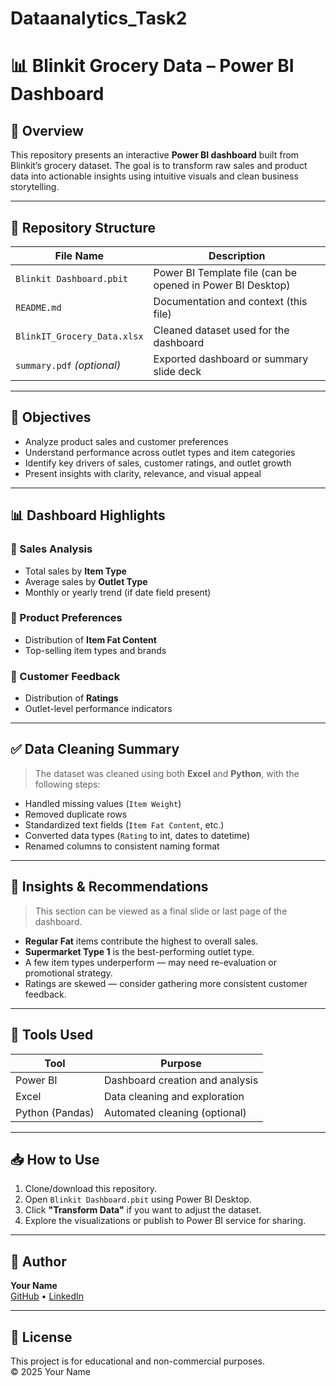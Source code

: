 # Dataanalytics_Task2
# 📊 Blinkit Grocery Data – Power BI Dashboard

## 🚀 Overview

This repository presents an interactive **Power BI dashboard** built from Blinkit’s grocery dataset. The goal is to transform raw sales and product data into actionable insights using intuitive visuals and clean business storytelling.

---

## 📁 Repository Structure

| File Name                | Description                              |
|--------------------------|------------------------------------------|
| `Blinkit Dashboard.pbit` | Power BI Template file (can be opened in Power BI Desktop) |
| `README.md`              | Documentation and context (this file)    |
| `BlinkIT_Grocery_Data.xlsx` | Cleaned dataset used for the dashboard |
| `summary.pdf` *(optional)* | Exported dashboard or summary slide deck |

---

## 📌 Objectives

- Analyze product sales and customer preferences
- Understand performance across outlet types and item categories
- Identify key drivers of sales, customer ratings, and outlet growth
- Present insights with clarity, relevance, and visual appeal

---

## 📊 Dashboard Highlights

### 🔹 Sales Analysis
- Total sales by **Item Type**
- Average sales by **Outlet Type**
- Monthly or yearly trend (if date field present)

### 🔹 Product Preferences
- Distribution of **Item Fat Content**
- Top-selling item types and brands

### 🔹 Customer Feedback
- Distribution of **Ratings**
- Outlet-level performance indicators

---

## ✅ Data Cleaning Summary

> The dataset was cleaned using both **Excel** and **Python**, with the following steps:

- Handled missing values (`Item Weight`)
- Removed duplicate rows
- Standardized text fields (`Item Fat Content`, etc.)
- Converted data types (`Rating` to int, dates to datetime)
- Renamed columns to consistent naming format

---

## 🧠 Insights & Recommendations

> This section can be viewed as a final slide or last page of the dashboard.

- **Regular Fat** items contribute the highest to overall sales.
- **Supermarket Type 1** is the best-performing outlet type.
- A few item types underperform — may need re-evaluation or promotional strategy.
- Ratings are skewed — consider gathering more consistent customer feedback.

---

## 🧰 Tools Used

| Tool         | Purpose                           |
|--------------|------------------------------------|
| Power BI     | Dashboard creation and analysis    |
| Excel        | Data cleaning and exploration      |
| Python (Pandas) | Automated cleaning (optional)  |

---

## 📥 How to Use

1. Clone/download this repository.
2. Open `Blinkit Dashboard.pbit` using Power BI Desktop.
3. Click **"Transform Data"** if you want to adjust the dataset.
4. Explore the visualizations or publish to Power BI service for sharing.

---

## 👤 Author

**Your Name**  
[GitHub](https://github.com/your-username) • [LinkedIn](https://linkedin.com/in/your-link)

---

## 📢 License

This project is for educational and non-commercial purposes.  
© 2025 Your Name

